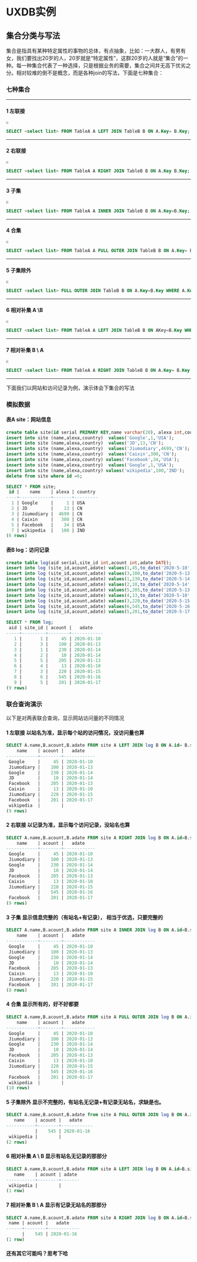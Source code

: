 # UXDB实例

## 集合分类与写法

集合是指具有某种特定属性的事物的总体，有点抽象，比如：一大群人，有男有女，我们要找出20岁的人，20岁就是“特定属性”，这群20岁的人就是“集合”的一种。每一种集合代表了一种选择，只是根据业务的需要，集合之间并无高下优劣之分。相对较难的倒不是概念，而是各种join的写法，下面是七种集合：

### 七种集合

------

#### 1 左联接

<img src="img\i1.gif" style="zoom:40%;" />  

```sql
SELECT <select list> FROM TableA A LEFT JOIN TableB B ON A.Key= B.Key;
```



------

#### 2 右联接

<img src="img\i2.gif" style="zoom:40%;" /> 

```sql
SELECT <select list> FROM TableA A RIGHT JOIN TableB B ON A.Key B.Key;
```



------

#### 3 子集

<img src="img\i3.gif" style="zoom:40%;" />

```sql
SELECT <select list> FROM TableA A INNER JOIN TableB B ON A.Key=B.Key;
```



------

#### 4 合集

<img src="img\i4.gif" style="zoom:40%;" />

```sql
SELECT <select list> FROM TableA A FULL OUTER JOIN TableB B ON A.Key= B.Key;
```



------

#### 5 子集除外

<img src="img\i5.gif" style="zoom:40%;" />

```sql
SELECT <select list> FULL OUTER JOIN TableB B ON A.Key=B.Key WHERE A.Key IS NULL OR B.Key IS NULL;
```



------

#### 6 相对补集 A \B

<img src="img\i6.gif" style="zoom:40%;" />

```sql
SELECT <select list> FROM TableA A LEFT JOIN TableB B ON AKey=B.Key WHERE B.Key IS NULL;
```



****

#### 7 相对补集 B \ A

<img src="img\i7.gif" style="zoom:40%;" />

```sql
SELECT <select list> FROM TableA A RIGHT JOIN TableB B ON A.Key= B.Key WHERE A.Key IS NULL;
```



------

下面我们以网站和访问记录为例，演示体会下集合的写法

### 模拟数据

#### 表A site：网站信息

```sql
create table site(id serial PRIMARY KEY,name varchar(20), alexa int,country varchar(20));   
insert into site (name,alexa,country)  values('Google',1,'USA');
insert into site (name,alexa,country)  values('JD',13,'CN');
insert into site (name,alexa,country)  values('Jiumodiary',4699,'CN');
insert into site (name,alexa,country)  values('Caixin',300,'CN');
insert into site (name,alexa,country) values('Facebook',34,'USA');
insert into site (name,alexa,country)  values('Google',1,'USA');
insert into site (name,alexa,country) values('wikipedia',100,'IND');
delete from site where id =6;
```

```sql
SELECT * FROM site;
 id |    name    | alexa | country 
----+------------+-------+---------
  1 | Google     |     1 | USA
  2 | JD         |    13 | CN
  3 | Jiumodiary |  4699 | CN
  4 | Caixin     |   300 | CN
  5 | Facebook   |    34 | USA
  7 | wikipedia  |   100 | IND
(6 rows)
```

#### 表B log：访问记录

```sql
create table log(aid serial,site_id int,acount int,adate DATE);
insert into log (site_id,acount,adate) values(1,45,to_date('2020-5-10','YYYY-M-DD'));
insert into log (site_id,acount,adate) values(3,100,to_date('2020-5-13','YYYY-M-DD'));
insert into log (site_id,acount,adate) values(1,230,to_date('2020-5-14','YYYY-M-DD'));
insert into log (site_id,acount,adate) values(2,10,to_date('2020-5-14','YYYY-M-DD'));
insert into log (site_id,acount,adate) values(5,205,to_date('2020-5-13','YYYY-M-DD'));
insert into log (site_id,acount,adate) values(4,13,to_date('2020-5-10','YYYY-M-DD'));
insert into log (site_id,acount,adate) values(3,220,to_date('2020-5-15','YYYY-M-DD'));
insert into log (site_id,acount,adate) values(6,545,to_date('2020-5-16','YYYY-M-DD'));
insert into log (site_id,acount,adate) values(5,201,to_date('2020-5-17','YYYY-M-DD'));
```

```sql
SELECT * FROM log;
 aid | site_id | acount |   adate    
-----+---------+--------+------------
   1 |       1 |     45 | 2020-01-10
   2 |       3 |    100 | 2020-01-13
   3 |       1 |    230 | 2020-01-14
   4 |       2 |     10 | 2020-01-14
   5 |       5 |    205 | 2020-01-13
   6 |       4 |     13 | 2020-01-10
   7 |       3 |    220 | 2020-01-15
   8 |       6 |    545 | 2020-01-16
   9 |       5 |    201 | 2020-01-17
(9 rows)
```

### 联合查询演示

以下是对两表联合查询，显示网站访问量的不同情况

#### 1 左联接  以站名为准，显示每个站的访问情况，没访问量也算

```sql
SELECT A.name,B.acount,B.adate FROM site A LEFT JOIN log B ON A.id= B.site_id;
    name    | acount |   adate    
------------+--------+------------
 Google     |     45 | 2020-01-10
 Jiumodiary |    100 | 2020-01-13
 Google     |    230 | 2020-01-14
 JD         |     10 | 2020-01-14
 Facebook   |    205 | 2020-01-13
 Caixin     |     13 | 2020-01-10
 Jiumodiary |    220 | 2020-01-15
 Facebook   |    201 | 2020-01-17
 wikipedia  |        | 
(9 rows)
```

#### 2 右联接  以记录为准，显示每个访问记录，没站名也算

```sql
SELECT A.name,B.acount,B.adate FROM site A RIGHT JOIN log B ON A.id=B.site_id;
    name    | acount |   adate    
------------+--------+------------
 Google     |     45 | 2020-01-10
 Jiumodiary |    100 | 2020-01-13
 Google     |    230 | 2020-01-14
 JD         |     10 | 2020-01-14
 Facebook   |    205 | 2020-01-13
 Caixin     |     13 | 2020-01-10
 Jiumodiary |    220 | 2020-01-15
            |    545 | 2020-01-16
 Facebook   |    201 | 2020-01-17
(9 rows)
```

#### 3 子集  显示信息完整的（有站名+有记录）， 相当于优选，只要完整的

```sql
SELECT A.name,B.acount,B.adate FROM site A INNER JOIN log B ON A.id=B.site_id;
    name    | acount |   adate    
------------+--------+------------
 Google     |     45 | 2020-01-10
 Jiumodiary |    100 | 2020-01-13
 Google     |    230 | 2020-01-14
 JD         |     10 | 2020-01-14
 Facebook   |    205 | 2020-01-13
 Caixin     |     13 | 2020-01-10
 Jiumodiary |    220 | 2020-01-15
 Facebook   |    201 | 2020-01-17
(8 rows)

```

#### **4 合集**  显示所有的，好不好都要

```sql
SELECT A.name,B.acount,B.adate FROM site A FULL OUTER JOIN log B ON A.id=B.site_id;
    name    | acount |   adate    
------------+--------+------------
 Google     |     45 | 2020-01-10
 Jiumodiary |    100 | 2020-01-13
 Google     |    230 | 2020-01-14
 JD         |     10 | 2020-01-14
 Facebook   |    205 | 2020-01-13
 Caixin     |     13 | 2020-01-10
 Jiumodiary |    220 | 2020-01-15
            |    545 | 2020-01-16
 Facebook   |    201 | 2020-01-17
 wikipedia  |        | 
(10 rows)

```

#### 5 子集除外  显示不完整的，有站名无记录+有记录无站名，求缺是也。

```sql
SELECT A.name,B.acount,B.adate from site A FULL OUTER JOIN log B ON A.id=B.site_id WHERE A.id IS NULL OR B.aid IS NULL;
   name    | acount |   adate    
-----------+--------+------------
           |    545 | 2020-01-16
 wikipedia |        | 
(2 rows)

```

#### 6 相对补集 A \ B  显示有站名无记录的那部分

```sql
SELECT A.name,B.acount,B.adate FROM site A LEFT JOIN log B ON A.id=B.site_id WHERE B.aid IS NULL;
   name    | acount | adate 
-----------+--------+-------
 wikipedia |        | 
(1 row)

```

#### 7 相对补集 B \ A 显示有记录无站名的那部分

```sql
SELECT A.name,B.acount,B.adate FROM site A RIGHT JOIN log B ON A.id=B.site_id WHERE A.id IS NULL;
 name | acount |   adate    
------+--------+------------
      |    545 | 2020-01-16
(1 row)
```

#### 还有其它可能吗？思考下哈

